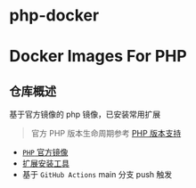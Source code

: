 # php-docker

# Docker Images For PHP

## 仓库概述

基于官方镜像的 php 镜像，已安装常用扩展

> 官方 PHP 版本生命周期参考 [PHP 版本支持](https://www.php.net/supported-versions.php)

- [`PHP` 官方镜像](https://hub.docker.com/_/php)
- [扩展安装工具](https://github.com/mlocati/docker-php-extension-installer)
- 基于 `GitHub Actions`  main 分支 push 触发